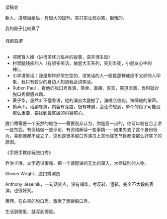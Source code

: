 

读稿会

新人，进项目组后，有很大的提升。实打实让观众笑，很难的。

我的段子比较真了

###### 戏剧启蒙

- 邻居盲人嫂（讲很多怪力乱神的故事，语言很生动）
- 村里腿残疾的人（有很多笑话，放屁大王系列，笑到半死，小朋友心中的神）。
- 小学讲笑话：我是那种好学生型的，讲笑话的人一般是那种成绩不太好的人印象，我只有较少的身边人知道我会讲笑话。
- Ruben Paul ，看他的脱口秀表演，简单、直接、真实，笑道崩溃，当时就对脱口秀很感兴趣。
- 黄子华，虽然听不懂粤语，他的演出太震撼了，演唱会级别，海啸般的掌声。
- 赖声川，话剧导演，内容有深度，很有味道，会让你想到，单个的段子可能没那么重要，要找到最底层的内容核心。

脱口秀需要一个天然的地位——需要观众认为，你是高一点的，你可以站在台上讲一些东西，有资格做一些评论，有资格解读一些事情——如果失去了这个身份低为，喜剧就都不成立了，这也是很多脱口秀演员上其他综艺节目都没那么好笑了的原因。

《手把手教你玩脱口秀》

乔治卡琳，文学造诣很强，把一个话题讲的无比的深入，大师级别的人物。

Steven Wright，脱口秀演员

Anthony Jeselnik，一句话笑点，没有铺垫，考反转、逻辑，完全不大段的表演，也很好笑。

黄西，在白宫的脱口秀，激发了想做脱口秀。

生活到哪里，就写到哪里。



